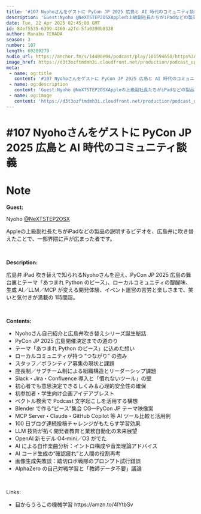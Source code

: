 ```yaml
---
title: '#107 Nyohoさんをゲストに PyCon JP 2025 広島と AI 時代のコミュニティ談義'
description: 'Guest:Nyoho @NeXTSTEP2OSXAppleの上級副社長たちがiPadなどの製品の説明するビデオを、広島弁に吹き替えたことで、一部界隈に声が広まった者です。Description:広島'
date: Tue, 22 Apr 2025 02:45:00 GMT
id: 84ef5535-6399-4360-a2fd-5fa0390b0338
author: Manabu TERADA
season: 3
number: 107
length: 60280279
audio_url: https://anchor.fm/s/14480e04/podcast/play/101594650/https%3A%2F%2Fd3ctxlq1ktw2nl.cloudfront.net%2Fstaging%2F2025-3-22%2F6d0cdd6f-a601-edfc-3395-a7465db96697.mp3
image_href: https://d3t3ozftmdmh3i.cloudfront.net/production/podcast_uploaded/3302665/3302665-1582446732992-f3e5401da36c1.jpg
meta:
 - name: og:title
   content: '#107 Nyohoさんをゲストに PyCon JP 2025 広島と AI 時代のコミュニティ談義'
 - name: og:description
   content: 'Guest:Nyoho @NeXTSTEP2OSXAppleの上級副社長たちがiPadなどの製品の説明するビデオを、広島弁に吹き替えたことで、一部界隈に声が広まった者です。Description:広島'
 - name: og:image
   content: 'https://d3t3ozftmdmh3i.cloudfront.net/production/podcast_uploaded/3302665/3302665-1582446732992-f3e5401da36c1.jpg'
---
```

# #107 Nyohoさんをゲストに PyCon JP 2025 広島と AI 時代のコミュニティ談義

<DisplayDate :dateStr="'Tue, 22 Apr 2025 02:45:00 GMT'" />
<DisplaySeason :season="3" :topic="107" />


# Note

<p><strong>Guest:</strong></p><p>Nyoho <a href="https://x.com/NeXTSTEP2OSX" rel="noopener noreferer" target="_blank">@NeXTSTEP2OSX</a></p><p>Appleの上級副社長たちがiPadなどの製品の説明するビデオを、広島弁に吹き替えたことで、一部界隈に声が広まった者です。</p><p><br /></p><p><strong>Description:</strong></p><p>広島弁 iPad 吹き替えで知られるNyohoさんを迎え、PyCon JP 2025 広島の舞台裏とテーマ「あつまれ Python のピース」、ローカルコミュニティの醍醐味、生成 AI／LLM／MCP が変える開発体験、イベント運営の苦労と楽しさまで、笑いと気付きが満載の 1時間超。</p><p><br /></p><p><strong>Contents:</strong></p><ul><li>Nyohoさん自己紹介と広島弁吹き替えシリーズ誕生秘話</li><li>PyCon JP 2025 広島開催決定までの道のり</li><li>テーマ「あつまれ Python のピース」に込めた想い</li><li>ローカルコミュニティが持つ “つながり” の強み</li><li>スタッフ／ボランティア募集の現状と課題</li><li>座長制／サブチーム制による組織構造とリーダーシップ課題</li><li>Slack・Jira・Confluence 導入と「慣れないツール」の壁</li><li>初心者でも意思決定できるしくみ＆心理的安全性の確保</li><li>初参加者・学生向け企画アイデアブレスト</li><li>ベクトル検索で Podcast 文字起こしを活用する構想</li><li>Blender で作る“ピース”集合 CG—PyCon JP テーマ映像案</li><li>MCP Server・Claude・GitHub Copilot 等 AI ツール比較と活用例</li><li>100 日ブログ連続投稿チャレンジがもたらす学習効果</li><li>LLM 技術が拓く開発者教育と業務自動化の未来展望</li><li>OpenAI 新モデル O4‑mini／O3 がでた</li><li>AI による自作楽曲分析：イントロ構成や音楽理論アドバイス</li><li>AI コード生成の“確認疲れ”と人間の役割再考</li><li>画像生成失敗談：踏切ロボ戦隊のプロンプト試行錯誤</li><li>AlphaZero の自己対戦学習と「教師データ不要」議論</li></ul><p><br /></p><p>Links:</p><ul><li>目からうろこの機械学習 https://amzn.to/4lYtbSv </li></ul><p><br /></p><p><br /></p>



<Player title="#107 Nyohoさんをゲストに PyCon JP 2025 広島と AI 時代のコミュニティ談義" 
  audio_url="https://anchor.fm/s/14480e04/podcast/play/101594650/https%3A%2F%2Fd3ctxlq1ktw2nl.cloudfront.net%2Fstaging%2F2025-3-22%2F6d0cdd6f-a601-edfc-3395-a7465db96697.mp3" 
  image_href="https://d3t3ozftmdmh3i.cloudfront.net/production/podcast_uploaded/3302665/3302665-1582446732992-f3e5401da36c1.jpg" 
/>

